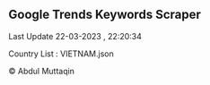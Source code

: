 

## Google Trends Keywords Scraper 
 
Last Update 22-03-2023 , 22:20:34

Country List :
VIETNAM.json



© Abdul Muttaqin 
